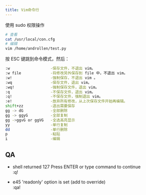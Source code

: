 ```yaml
---
title: Vim命令行 
---
```


使用 sudo 权限操作

```bash
# 查看
cat /usr/local/con.cfg  
# 编辑
vim /home/androllen/test.py  
```

按 ESC 键跳到命令模式，然后：

``` bash
:w                  -保存文件，不退出 vim。
:w file             -将修改另外保存到 file 中，不退出 vim。
:w!                 -强制保存，不退出 vim 。
:wq                 -保存文件，退出 vim。
:wq!                -强制保存文件，退出 vim。
:q                  -不保存文件，退出 vim。
:q!                 -不保存文件，强制退出 vim。
:e!                 -放弃所有修改，从上次保存文件开始再编辑。
shift+zz            -退出需要保存  
gg -> dG            -全部删除
gg -> ggyG          -全部复制
gg ->ggvG or ggVG   -全选高亮显示
yy                  -单行复制
dd                  -单行删除
p                   -粘贴
i                   -编辑
```

## QA

- shell returned 127
Press ENTER or type command to continue  
:q!

- e45 'readonly' option is set (add to override)  
:qa!
